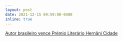 ```yaml
---
layout: post
date: 2021-12-15 09:59:00-0400
inline: true
---
```


[Autor brasileiro vence Prémio Literário Hernâni Cidade](https://www.tribunaalentejo.pt/artigos/autor-brasileiro-vence-premio-literario-hernani-cidade)
